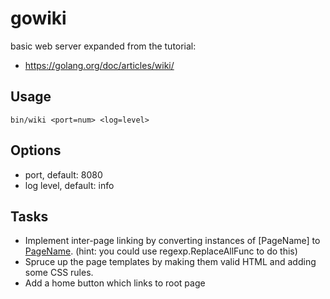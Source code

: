 gowiki
========

basic web server expanded from the tutorial:
- https://golang.org/doc/articles/wiki/

## Usage

`bin/wiki <port=num> <log=level>`

## Options

- port, default: 8080
- log level, default: info

## Tasks

- Implement inter-page linking by converting instances of [PageName] to
<a href="/view/PageName">PageName</a>. (hint: you could use regexp.ReplaceAllFunc to do this)
- Spruce up the page templates by making them valid HTML and adding some CSS rules.
- Add a home button which links to root page

